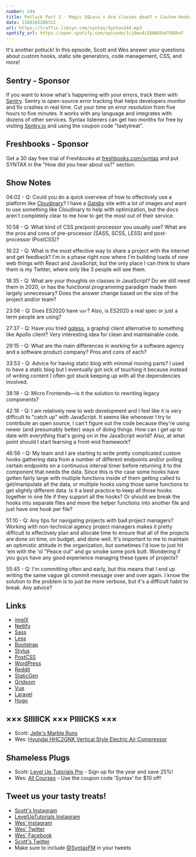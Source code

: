 ```yaml
---
number: 244
title: Potluck Part 2 - Magic GQLess × Are classes dead? × Custom Hooks × Staying Up To Date × CSS × More!
date: 1588165200312
url: https://traffic.libsyn.com/syntax/Syntax244.mp3
spotify_url: https://open.spotify.com/episode/1cj0wo4iI6NAUOaFYQOhnF
---
```


It's another potluck! In this episode, Scott and Wes answer your questions about custom hooks, static site generators, code management, CSS, and more!

## Sentry - Sponsor
If you want to know what's happening with your errors, track them with [Sentry](https://sentry.io/). Sentry is open-source error tracking that helps developers monitor and fix crashes in real time. Cut your time on error resolution from five hours to five minutes. It works with any language and integrates with dozens of other services. Syntax listeners can get two months for free by visiting [Sentry.io](https://sentry.io/) and using the coupon code "tastytreat".

## Freshbooks - Sponsor
Get a 30 day free trial of Freshbooks at [freshbooks.com/syntax](https://freshbooks.com/syntax) and put SYNTAX in the "How did you hear about us?" section.

## Show Notes

04:02 - Q: Could you do a quick overview of how to effectively use a platform like [Cloudinary](https://cloudinary.com/)? I have a [Gatsby](https://www.gatsbyjs.org/) site with a lot of images and want to use something like Cloudinary to help with optimization, but the docs aren't completely clear to me how to get the most out of their service.

10:58 - Q: What kind of CSS pre/post-processor you usually use? What are the pros and cons of pre-processor (SASS, SCSS, LESS) and post-processor (PostCSS)?

16:22 - Q: What is the most effective way to share a project with the internet and get feedback? I'm in a phase right now where I'm building loads of new web things with React and JavaScript, but the only place I can think to share them is my Twitter, where only like 3 people will see them.

18:35 - Q: What are your thoughts on classes in JavaScript? Do we still need them in 2020, or has the functional programming paradigm made them largely unnecessary? Does the answer change based on the size of the project and/or team?

23:56 - Q: Does ES2020 have `var`? Also, is ES2020 a real spec or just a term people are using?

27:37 - Q: Have you tried [gqless](https://gqless.dev/), a graphql client alternative to something like Apollo client? Very interesting idea for clean and maintainable code.

29:15 - Q: What are the main differences in working for a software agency and a software product company? Pros and cons of each?

33:53 - Q: Advice for having static blog with minimal moving parts? I used to have a static blog but I eventually got sick of touching it because instead of writing content I often got stuck keeping up with all the dependencies involved.

38:18 - Q: Micro Frontends—is it the solution to rewriting legacy components?

42:16 - Q: I am relatively new to web development and I feel like it is very difficult to "catch up" with JavaScript. It seems like whenever I try to contribute an open source, I can't figure out the code because they're using newer (and presumably better) ways of doing things. How can I get up to date with everything that's going on in the JavaScript world? Also, at what point should I start learning a front-end framework?

46:56 - Q: My team and I are starting to write pretty complicated custom hooks gathering data from a number of different endpoints and/or polling certain endpoints on a continuous interval timer before returning it to the component that needs the data. Since this is the case some hooks have gotten fairly large with multiple functions inside of them getting called to get/manipulate all the data, or multiple hooks using those same functions to get slightly different data. Is it a best practice to keep all those hooks together in one file if they support all the hooks? Or should we break the hooks into separate files and move the helper functions into another file and just have one hook per file?

51:10 - Q: Any tips for navigating projects with bad project managers? Working with non-technical agency project managers makes it pretty difficult to effectively plan and allocate time to ensure that all of the projects are done on time, on budget, and done well. It's important to me to maintain an optimistic attitude in the organization, but sometimes I'd love to just hit 'em with the 'ol "Peace out" and go smoke some pork butt. Wondering if you guys have any good experience managing these types of projects?

55:45 - Q: I'm committing often and early, but this means that I end up writing the same vague git commit message over and over again. I know the solution to the problem is to just be more verbose, but it's a difficult habit to break. Any advice?

## Links
* [imgIX](https://www.imgix.com/)
* [Netlify](https://www.netlify.com/)
* [Sass](https://sass-lang.com/)
* [Less](http://lesscss.org/)
* [Bootstrap](https://getbootstrap.com/)
* [Stylus](https://stylus-lang.com/)
* [PostCSS](https://postcss.org/)
* [WordPress](https://wordpress.org/)
* [Reddit](https://www.reddit.com/)
* [StaticGen](https://www.staticgen.com/)
* [Gridsom](https://gridsome.org/)
* [Vue](https://vuejs.org/)
* [Laravel](https://laravel.com/)
* [Hugo](https://gohugo.io/)

## ××× SIIIIICK ××× PIIIICKS ×××
* Scott: [Jelle's Marble Runs](https://www.youtube.com/channel/UCYJdpnjuSWVOLgGT9fIzL0g)
* Wes: [Hyundai HHC2GNK Vertical Style Electric Air Compressor](https://www.amazon.ca/Hyundai-HHC2GNK-Vertical-Electric-Compressor/dp/B00ISLYLKI/ref=sr_1_4?keywords=nail%2Bgun%2Bcompressor&qid=1586882118&sr=8-4&th=1)

## Shameless Plugs
* Scott: [Level Up Tutorials Pro](https://www.leveluptutorials.com/pro) - Sign up for the year and save 25%!
* Wes: [All Courses](https://wesbos.com/courses/) - Use the coupon code 'Syntax' for $10 off!

## Tweet us your tasty treats!
* [Scott's Instagram](https://www.instagram.com/stolinski/)
* [LevelUpTutorials Instagram](https://www.instagram.com/LevelUpTutorials/)
* [Wes' Instagram](https://www.instagram.com/wesbos/)
* [Wes' Twitter](https://twitter.com/wesbos)
* [Wes' Facebook](https://www.facebook.com/wesbos.developer)
* [Scott's Twitter](https://twitter.com/stolinski)
* Make sure to include [@SyntaxFM](https://twitter.com/SyntaxFM) in your tweets